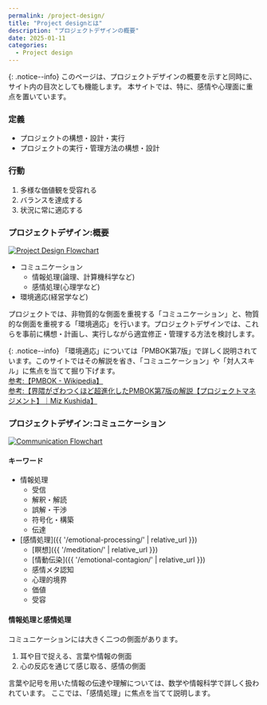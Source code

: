 ```yaml
---
permalink: /project-design/
title: "Project designとは"
description: "プロジェクトデザインの概要"
date: 2025-01-11
categories:
  - Project design
---
```


<!-- * TOC
{:toc} -->

<!-- ## プロジェクトデザインとは -->

{: .notice--info}
このページは、プロジェクトデザインの概要を示すと同時に、サイト内の目次としても機能します。
本サイトでは、特に、感情や心理面に重点を置いています。

### 定義

* プロジェクトの構想・設計・実行  
* プロジェクトの実行・管理方法の構想・設計  

### 行動

1. 多様な価値観を受容れる
1. バランスを達成する
1. 状況に常に適応する

### プロジェクトデザイン:概要

[![Project Design Flowchart](../assets/images/PDFlow.jpg)](../assets/images/PDFlow.jpg)

<!-- ![Project Design Flowchart](../assets/images/PDFlow.avif.jpg) -->

* コミュニケーション  
  * 情報処理(論理、計算機科学など)
  * 感情処理(心理学など)
* 環境適応(経営学など)

プロジェクトでは、非物質的な側面を重視する「コミュニケーション」と、物質的な側面を重視する「環境適応」を行います。プロジェクトデザインでは、これらを事前に構想・計画し、実行しながら適宜修正・管理する方法を検討します。

{: .notice--info}
「環境適応」については「PMBOK第7版」で詳しく説明されています。このサイトではその解説を省き、「コミュニケーション」や「対人スキル」に焦点を当てて掘り下げます。  
[参考:【PMBOK - Wikipedia】](https://ja.wikipedia.org/wiki/PMBOK)  
[参考:【界隈がざわつくほど超進化したPMBOK第7版の解説【プロジェクトマネジメント】｜Miz Kushida】](https://note.com/miz_kushida/n/n103a7da460c5)

### プロジェクトデザイン:コミュニケーション

[![Communication Flowchart](../assets/images/PDComFlow.jpg)](../assets/images/PDComFlow.pg)

<!-- <img src="../assets/img/PD&ComFlow.avif.jpg" alt="Communication Flowchart: Key Points of My Methodology"> -->

#### キーワード

* 情報処理
  * 受信
  * 解釈・解読
  * 誤解・干渉
  * 符号化・構築
  * 伝達
* [感情処理]({{ '/emotional-processing/' | relative_url }})
  * [瞑想]({{ '/meditation/' | relative_url }})
  * [情動伝染]({{ '/emotional-contagion/' | relative_url }})
  * 感情メタ認知
  * 心理的境界
  * 価値
  * 受容

#### 情報処理と感情処理

コミュニケーションには大きく二つの側面があります。  

1. 耳や目で捉える、言葉や情報の側面
2. 心の反応を通じて感じ取る、感情の側面

言葉や記号を用いた情報の伝達や理解については、数学や情報科学で詳しく扱われています。
ここでは、「感情処理」に焦点を当てて説明します。
